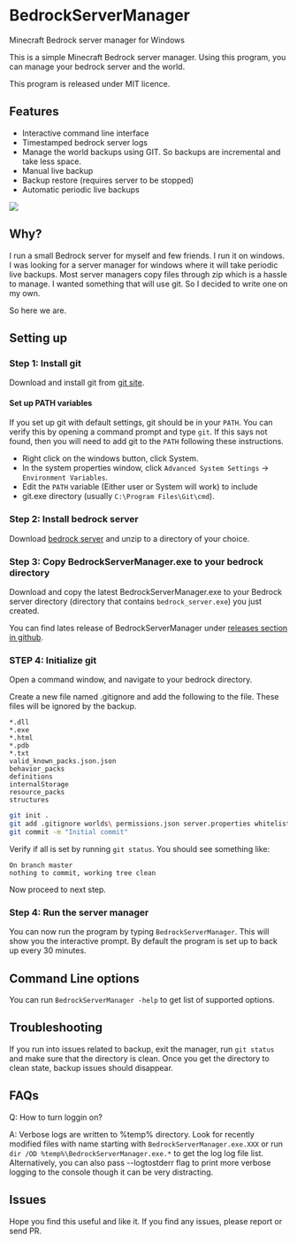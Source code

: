 # BedrockServerManager
Minecraft Bedrock server manager for Windows

This is a simple Minecraft Bedrock server manager. Using this program,
you can manage your bedrock server and the world.

This program is released under MIT licence.

## Features
 * Interactive command line interface
 * Timestamped bedrock server logs
 * Manage the world backups using GIT. So backups are incremental and take less space.
 * Manual live backup
 * Backup restore (requires server to be stopped)
 * Automatic periodic live backups

![](https://github.com/fieryorc/BedrockServerManagerWebsite/blob/master/media/bedsvrmgr-demo.gif)

## Why?
I run a small Bedrock server for myself and few friends. I run it on windows.
I was looking for a server manager for windows where it will take periodic live backups.
Most server managers copy files through zip which is a hassle to manage. I wanted something
that will use git. So I decided to write one on my own.

So here we are.

## Setting up
### Step 1: Install git
Download and install git from [git site](https://git-scm.com/download/win).

#### Set up PATH variables
If you set up git with default settings, git should be in your `PATH`. You can verify this by
opening a command prompt and type `git`. If this says not found, then you will need to add git to the
`PATH` following these instructions.

* Right click on the windows button, click System.
* In the system properties window, click `Advanced System Settings` -> `Environment Variables`.
* Edit the `PATH` variable (Either user or System will work) to include 
* git.exe directory (usually `C:\Program Files\Git\cmd`).

### Step 2: Install bedrock server
Download [bedrock server](https://www.minecraft.net/en-us/download/server/bedrock) and unzip to a directory of your choice.

### Step 3: Copy BedrockServerManager.exe to your bedrock directory

Download and copy the latest BedrockServerManager.exe to your Bedrock server directory (directory that contains `bedrock_server.exe`) you just created.

You can find lates release of BedrockServerManager under 
[releases section in github](https://github.com/fieryorc/BedrockServerManager/releases).

### STEP 4: Initialize git
 Open a command window, and navigate to your bedrock directory.

Create a new file named .gitignore and add the following to the file. These files will be ignored by the backup.
```
*.dll
*.exe
*.html
*.pdb
*.txt
valid_known_packs.json.json
behavior_packs
definitions
internalStorage
resource_packs
structures
```

```sh
git init .
git add .gitignore worlds\ permissions.json server.properties whitelist.json
git commit -m "Initial commit"
```

Verify if all is set by running `git status`. You should see something like:
```
On branch master
nothing to commit, working tree clean
```

Now proceed to next step.

### Step 4: Run the server manager

You can now run the program by typing `BedrockServerManager`. This will show you the
interactive prompt. By default the program is set up to back up every 30 minutes.


## Command Line options
You can run `BedrockServerManager -help` to get list of supported options.

## Troubleshooting
If you run into issues related to backup, exit the manager, run `git status` and make sure that
the directory is clean. Once you get the directory to clean state, backup issues should disappear.

## FAQs
Q: How to turn loggin on?

A: Verbose logs are written to %temp% directory. Look for recently modified files with name starting
with `BedrockServerManager.exe.XXX` or run `dir /OD %temp%\BedrockServerManager.exe.*` to get the log log file list. Alternatively, you can also pass --logtostderr flag to print more verbose logging to the console though it can be very distracting.

## Issues
Hope you find this useful and like it. If you find any issues, please report or send PR.

